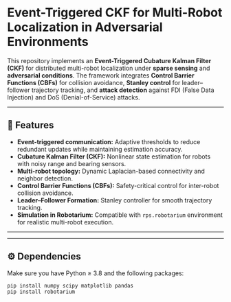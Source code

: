 # Event-Triggered CKF for Multi-Robot Localization in Adversarial Environments

This repository implements an **Event-Triggered Cubature Kalman Filter (CKF)** for distributed multi-robot localization under **sparse sensing** and **adversarial conditions**. The framework integrates **Control Barrier Functions (CBFs)** for collision avoidance, **Stanley control** for leader–follower trajectory tracking, and **attack detection** against FDI (False Data Injection) and DoS (Denial-of-Service) attacks.

---

## 🚀 Features

- **Event-triggered communication:** Adaptive thresholds to reduce redundant updates while maintaining estimation accuracy.  
- **Cubature Kalman Filter (CKF):** Nonlinear state estimation for robots with noisy range and bearing sensors.  
- **Multi-robot topology:** Dynamic Laplacian-based connectivity and neighbor detection.  
- **Control Barrier Functions (CBFs):** Safety-critical control for inter-robot collision avoidance.  
- **Leader–Follower Formation:** Stanley controller for smooth trajectory tracking.  
- **Simulation in Robotarium:** Compatible with `rps.robotarium` environment for realistic multi-robot execution.

---


---

## ⚙️ Dependencies

Make sure you have Python ≥ 3.8 and the following packages:

```bash
pip install numpy scipy matplotlib pandas
pip install robotarium



